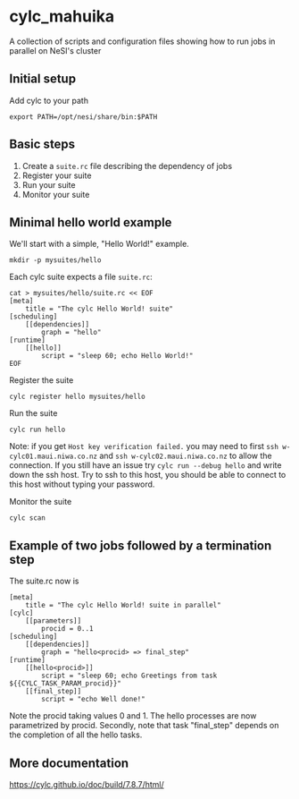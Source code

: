 # cylc_mahuika
A collection of scripts and configuration files showing how to run jobs in parallel on NeSI's cluster

## Initial setup

Add cylc to your path
```
export PATH=/opt/nesi/share/bin:$PATH
```

## Basic steps

 1. Create a `suite.rc` file describing the dependency of jobs
 2. Register your suite
 3. Run your suite 
 4. Monitor your suite

## Minimal hello world example

We'll start with a simple, "Hello World!" example.
```
mkdir -p mysuites/hello
```

Each cylc suite expects a file `suite.rc`:
```
cat > mysuites/hello/suite.rc << EOF
[meta]
    title = "The cylc Hello World! suite"
[scheduling]
    [[dependencies]]
        graph = "hello"
[runtime]
    [[hello]]
        script = "sleep 60; echo Hello World!"
EOF
```

Register the suite
```
cylc register hello mysuites/hello
```

Run the suite
```
cylc run hello
```
Note: if you get `Host key verification failed.` you may need to first `ssh w-cylc01.maui.niwa.co.nz` and `ssh w-cylc02.maui.niwa.co.nz` to allow the connection. If you still have an issue try `cylc run --debug hello` and write down the ssh host. Try to ssh to this host, you should be able to connect to this host without typing your password.

Monitor the suite
```
cylc scan
```

## Example of two jobs followed by a termination step

The suite.rc now is
```
[meta]
    title = "The cylc Hello World! suite in parallel"
[cylc]
    [[parameters]]
        procid = 0..1
[scheduling]
    [[dependencies]]
        graph = "hello<procid> => final_step"
[runtime]
    [[hello<procid>]]
        script = "sleep 60; echo Greetings from task ${{CYLC_TASK_PARAM_procid}}"
    [[final_step]]
        script = "echo Well done!"
```
Note the procid taking values 0 and 1. The hello processes are now parametrized by procid. Secondly, note that task "final_step" depends on the completion of all the hello<procid> tasks. 


## More documentation

https://cylc.github.io/doc/build/7.8.7/html/
